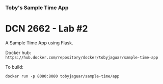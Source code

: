 ### Toby's Sample Time App

# DCN 2662 - Lab #2

A Sample Time App using Flask.

Docker hub: `https://hub.docker.com/repository/docker/tobyjaguar/sample-time-app`

To build: 

`docker run -p 8080:8080 tobyjaguar/sample-time/app`


